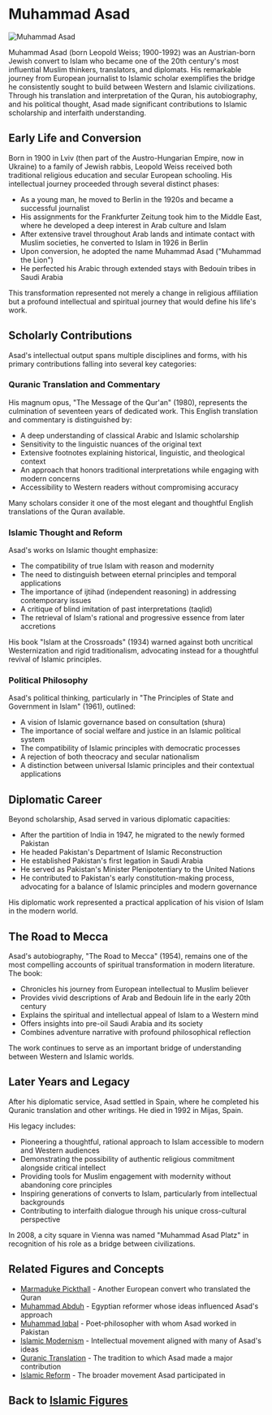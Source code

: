 # Muhammad Asad

![Muhammad Asad](../../images/muhammad_asad.jpg)

Muhammad Asad (born Leopold Weiss; 1900-1992) was an Austrian-born Jewish convert to Islam who became one of the 20th century's most influential Muslim thinkers, translators, and diplomats. His remarkable journey from European journalist to Islamic scholar exemplifies the bridge he consistently sought to build between Western and Islamic civilizations. Through his translation and interpretation of the Quran, his autobiography, and his political thought, Asad made significant contributions to Islamic scholarship and interfaith understanding.

## Early Life and Conversion

Born in 1900 in Lviv (then part of the Austro-Hungarian Empire, now in Ukraine) to a family of Jewish rabbis, Leopold Weiss received both traditional religious education and secular European schooling. His intellectual journey proceeded through several distinct phases:

- As a young man, he moved to Berlin in the 1920s and became a successful journalist
- His assignments for the Frankfurter Zeitung took him to the Middle East, where he developed a deep interest in Arab culture and Islam
- After extensive travel throughout Arab lands and intimate contact with Muslim societies, he converted to Islam in 1926 in Berlin
- Upon conversion, he adopted the name Muhammad Asad ("Muhammad the Lion")
- He perfected his Arabic through extended stays with Bedouin tribes in Saudi Arabia

This transformation represented not merely a change in religious affiliation but a profound intellectual and spiritual journey that would define his life's work.

## Scholarly Contributions

Asad's intellectual output spans multiple disciplines and forms, with his primary contributions falling into several key categories:

### Quranic Translation and Commentary

His magnum opus, "The Message of the Qur'an" (1980), represents the culmination of seventeen years of dedicated work. This English translation and commentary is distinguished by:

- A deep understanding of classical Arabic and Islamic scholarship
- Sensitivity to the linguistic nuances of the original text
- Extensive footnotes explaining historical, linguistic, and theological context
- An approach that honors traditional interpretations while engaging with modern concerns
- Accessibility to Western readers without compromising accuracy

Many scholars consider it one of the most elegant and thoughtful English translations of the Quran available.

### Islamic Thought and Reform

Asad's works on Islamic thought emphasize:

- The compatibility of true Islam with reason and modernity
- The need to distinguish between eternal principles and temporal applications
- The importance of ijtihad (independent reasoning) in addressing contemporary issues
- A critique of blind imitation of past interpretations (taqlid)
- The retrieval of Islam's rational and progressive essence from later accretions

His book "Islam at the Crossroads" (1934) warned against both uncritical Westernization and rigid traditionalism, advocating instead for a thoughtful revival of Islamic principles.

### Political Philosophy

Asad's political thinking, particularly in "The Principles of State and Government in Islam" (1961), outlined:

- A vision of Islamic governance based on consultation (shura)
- The importance of social welfare and justice in an Islamic political system
- The compatibility of Islamic principles with democratic processes
- A rejection of both theocracy and secular nationalism
- A distinction between universal Islamic principles and their contextual applications

## Diplomatic Career

Beyond scholarship, Asad served in various diplomatic capacities:

- After the partition of India in 1947, he migrated to the newly formed Pakistan
- He headed Pakistan's Department of Islamic Reconstruction
- He established Pakistan's first legation in Saudi Arabia
- He served as Pakistan's Minister Plenipotentiary to the United Nations
- He contributed to Pakistan's early constitution-making process, advocating for a balance of Islamic principles and modern governance

His diplomatic work represented a practical application of his vision of Islam in the modern world.

## The Road to Mecca

Asad's autobiography, "The Road to Mecca" (1954), remains one of the most compelling accounts of spiritual transformation in modern literature. The book:

- Chronicles his journey from European intellectual to Muslim believer
- Provides vivid descriptions of Arab and Bedouin life in the early 20th century
- Explains the spiritual and intellectual appeal of Islam to a Western mind
- Offers insights into pre-oil Saudi Arabia and its society
- Combines adventure narrative with profound philosophical reflection

The work continues to serve as an important bridge of understanding between Western and Islamic worlds.

## Later Years and Legacy

After his diplomatic service, Asad settled in Spain, where he completed his Quranic translation and other writings. He died in 1992 in Mijas, Spain.

His legacy includes:

- Pioneering a thoughtful, rational approach to Islam accessible to modern and Western audiences
- Demonstrating the possibility of authentic religious commitment alongside critical intellect
- Providing tools for Muslim engagement with modernity without abandoning core principles
- Inspiring generations of converts to Islam, particularly from intellectual backgrounds
- Contributing to interfaith dialogue through his unique cross-cultural perspective

In 2008, a city square in Vienna was named "Muhammad Asad Platz" in recognition of his role as a bridge between civilizations.

## Related Figures and Concepts

- [Marmaduke Pickthall](./pickthall.md) - Another European convert who translated the Quran
- [Muhammad Abduh](./muhammad_abduh.md) - Egyptian reformer whose ideas influenced Asad's approach
- [Muhammad Iqbal](./iqbal.md) - Poet-philosopher with whom Asad worked in Pakistan
- [Islamic Modernism](../denominations/islamic_modernism.md) - Intellectual movement aligned with many of Asad's ideas
- [Quranic Translation](../texts/quran_translations.md) - The tradition to which Asad made a major contribution
- [Islamic Reform](../history/islamic_modernism.md) - The broader movement Asad participated in

## Back to [Islamic Figures](./README.md)
